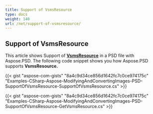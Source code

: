 ```yaml
---
title: Support of VsmsResource
type: docs
weight: 140
url: /net/support-of-vsmsresource/
---
```


## **Support of VsmsResource**
This article shows Support of [**VsmsResource**](https://reference.aspose.com/psd/net/aspose.psd.fileformats.psd.layers.layerresources/vsmsresource) in a PSD file with Aspose.PSD. The following code snippet shows you how Aspose.PSD supports **VsmsResource.** 

{{< gist "aspose-com-gists" "8a4c9d34ce856d1642fc7c0ce974175c" "Examples-CSharp-Aspose-ModifyingAndConvertingImages-PSD-SupportOfVsmsResource-SupportOfVsmsResource.cs" >}}

{{< gist "aspose-com-gists" "8a4c9d34ce856d1642fc7c0ce974175c" "Examples-CSharp-Aspose-ModifyingAndConvertingImages-PSD-SupportOfVsmsResource-GetVsmsResource.cs" >}}
